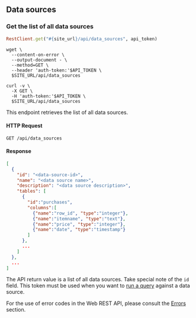 ## Data sources

### Get the list of all data sources

```ruby
RestClient.get("#{site_url}/api/data_sources", api_token)
```

```shell
wget \
  --content-on-error \
  --output-document - \
  --method=GET \
  --header 'auth-token:'$API_TOKEN \
  $SITE_URL/api/data_sources
```

```curl
curl -v \
  -X GET \
  -H 'auth-token:'$API_TOKEN \
  $SITE_URL/api/data_sources
```

This endpoint retrieves the list of all data sources.

#### HTTP Request

`GET /api/data_sources`

#### Response

```json
[
  {
    "id": "<data-source-id>",
    "name": "<data source name>",
    "description": "<data source description>",
    "tables": [
      {
        "id":"purchases",
        "columns":[
          {"name":"row_id", "type":"integer"},
          {"name":"itemname", "type":"text"},
          {"name":"price", "type":"integer"},
          {"name":"date", "type":"timestamp"}
        ]
      },
      ...
    ]
  },
  ...
]
```

The API return value is a list of all data sources. Take special note of the `id` field. This token must be used when you want to [run a query](#running-a-query) against a data source.

For the use of error codes in the Web REST API, please consult the [Errors](#errors) section.
